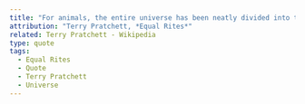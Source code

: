 ```yaml
---
title: "For animals, the entire universe has been neatly divided into things to (a) mate with, (b) eat, (c) run away from, and (d) rocks."
attribution: "Terry Pratchett, *Equal Rites*"
related: Terry Pratchett - Wikipedia
type: quote
tags:
  - Equal Rites
  - Quote
  - Terry Pratchett
  - Universe
---
```

